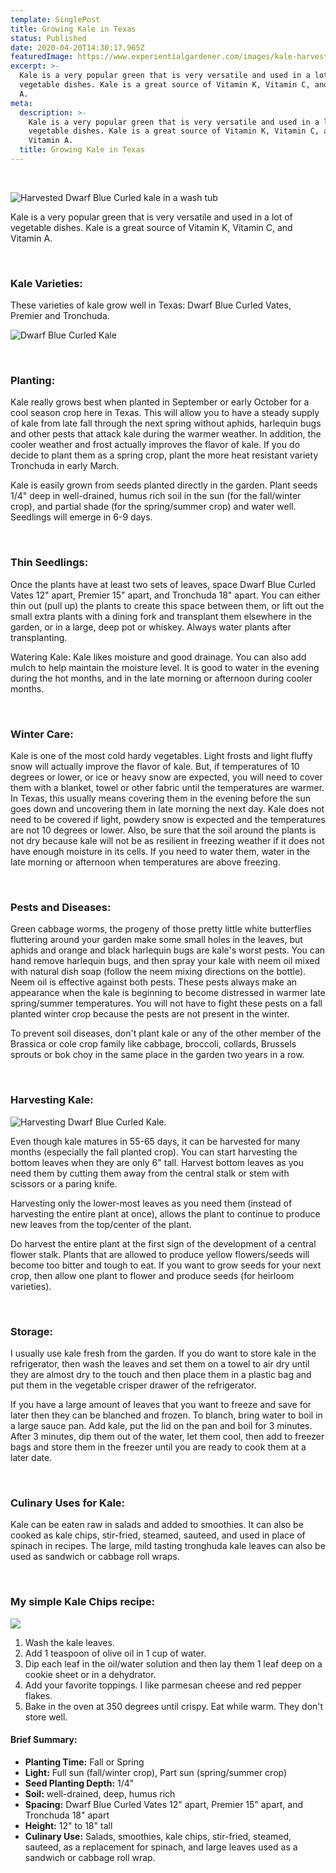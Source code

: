 ```yaml
---
template: SinglePost
title: Growing Kale in Texas
status: Published
date: 2020-04-20T14:30:17.965Z
featuredImage: https://www.experientialgardener.com/images/kale-harvest-wash.jpg
excerpt: >-
  Kale is a very popular green that is very versatile and used in a lot of
  vegetable dishes. Kale is a great source of Vitamin K, Vitamin C, and Vitamin
  A.
meta:
  description: >-
    Kale is a very popular green that is very versatile and used in a lot of
    vegetable dishes. Kale is a great source of Vitamin K, Vitamin C, and
    Vitamin A.
  title: Growing Kale in Texas
---
```

<br>

![Harvested  Dwarf Blue Curled kale in a wash tub](/images/kale-harvest-wash.jpg "Harvested  Dwarf Blue Curled kale in a wash tub")



Kale is a very popular green that is very versatile and used in a lot of vegetable dishes. Kale is a great source of Vitamin K, Vitamin C, and Vitamin A.

<br>

### Kale Varieties: 

These varieties of kale grow well in Texas: Dwarf Blue Curled Vates, Premier and Tronchuda. 

![Dwarf Blue Curled Kale](/images/young-kale.jpg "Dwarf Blue Curled Kale")

<br>

### Planting: 

Kale really grows best when planted in September or early October for a cool season crop here in Texas. This will allow you to have a steady supply of kale from late fall through the next spring without aphids, harlequin bugs and other pests that attack kale during the warmer weather. In addition, the cooler weather and frost actually improves the flavor of kale. If you do decide to plant them as a spring crop, plant the more heat resistant variety Tronchuda in early March. 

Kale is easily grown from seeds planted directly in the garden. Plant seeds 1/4" deep in well-drained, humus rich soil in the sun (for the fall/winter crop), and partial shade (for the spring/summer crop) and water well. Seedlings will emerge in 6-9 days. 

<br>

### Thin Seedlings:  

Once the plants have at least two sets of leaves, space Dwarf Blue Curled Vates 12" apart,  Premier 15" apart, and Tronchuda 18" apart. You can either thin out (pull up) the plants to create this space between them, or lift out the small extra plants with a dining fork and transplant them elsewhere in the garden, or in a large, deep pot or whiskey. Always water plants after transplanting. 

Watering Kale:  Kale likes moisture and good drainage. You can also add mulch to help maintain the moisture level. It is good to water in the evening during the hot months, and in the late morning or afternoon during cooler months. 

<br>

### Winter Care:  

Kale is one of the most cold hardy vegetables. Light frosts and light fluffy snow will actually improve the flavor of kale. But, if temperatures of 10 degrees or lower, or ice or heavy snow are expected, you will need to cover them with a blanket, towel or other fabric until the temperatures are warmer. In Texas, this usually means covering them in the evening before the sun goes down and uncovering them in late morning the next day. Kale does not need to be covered if light, powdery snow is expected and the temperatures are not 10 degrees or lower. Also, be sure that the soil around the plants is not dry because kale will not be as resilient in freezing weather if it does not have enough moisture in its cells. If you need to water them, water in the late morning or afternoon when temperatures are above freezing. 

<br>

### Pests and Diseases:  

Green cabbage worms, the progeny of those pretty little white butterflies fluttering around your garden make some small holes in the leaves, but aphids and orange and black harlequin bugs are kale's worst pests. You can hand remove harlequin bugs, and then spray your kale with neem oil mixed with natural dish soap (follow the neem mixing directions on the bottle). Neem oil is effective against both pests. These pests always make an appearance when the kale is beginning to become distressed in warmer late spring/summer temperatures. You will not have to fight these pests on a fall planted winter crop because the pests are not present in the winter.

To prevent soil diseases, don't plant kale or any of the other member of the Brassica or cole crop family like cabbage, broccoli, collards, Brussels sprouts or bok choy in the same place in the garden two years in a row. 

<br>

### Harvesting Kale: 

![Harvesting Dwarf Blue Curled Kale.](/images/harvesting-kale.jpg "Harvesting Dwarf Blue Curled Kale.")



Even though kale matures in 55-65 days, it can be harvested for many months (especially the fall planted crop).  You can start harvesting the bottom leaves when they are only 6" tall. Harvest bottom leaves as you need them by cutting them away from the central stalk or stem with scissors or a paring knife. 

Harvesting only the lower-most leaves as you need them (instead of harvesting the entire plant at once), allows the plant to continue to produce new leaves from the top/center of the plant. 

Do harvest the entire plant at the first sign of the development of a central flower stalk. Plants that are allowed to produce yellow flowers/seeds will become too bitter and tough to eat. If you want to grow seeds for your next crop, then allow one plant to flower and produce seeds (for heirloom varieties).

<br>

### Storage:  

I usually use kale fresh from the garden. If you do want to store kale in the refrigerator, then wash the leaves and set them on a towel to air dry until they are almost dry to the touch and then place them in a plastic bag and put them in the vegetable crisper drawer of the refrigerator. 

If you have a large amount of leaves that you want to freeze and save for later then they can be blanched and frozen. To blanch, bring water to boil in a large sauce pan. Add kale, put the lid on the pan and boil for 3 minutes. After 3 minutes, dip them out of the water, let them cool, then add to freezer bags and store them in the freezer until you are ready to cook them at a later date. 

<br>

### Culinary Uses for Kale:  

Kale can be eaten raw in salads and added to smoothies. It can also be cooked as kale chips, stir-fried, steamed, sauteed, and used in place of spinach in recipes. The large, mild tasting tronghuda kale leaves can also be used as sandwich or cabbage roll wraps. 

<br>

### My simple Kale Chips recipe: 

![](/images/kale-chips-oven-cooked.jpg)

1. Wash the kale leaves. 
2. Add 1 teaspoon of olive oil in 1 cup of water.
3. Dip each leaf in the oil/water solution and then lay them 1 leaf deep on a cookie sheet or in a dehydrator.
4. Add your favorite toppings. I like parmesan cheese and red pepper flakes.
5. Bake in the oven at 350 degrees until crispy. Eat while warm. They don't store well.



#### Brief Summary:

* **Planting Time:** Fall or Spring
* **Light:** Full sun (fall/winter crop), Part sun (spring/summer crop)
* **Seed Planting Depth:** 1/4"
* **Soil:** well-drained, deep, humus rich 
* **Spacing:** Dwarf Blue Curled Vates 12" apart, Premier 15" apart, and Tronchuda 18" apart
* **Height:** 12" to 18" tall
* **Culinary Use:** Salads, smoothies, kale chips, stir-fried, steamed, sauteed, as a replacement for spinach, and large leaves used as a sandwich or cabbage roll wrap.